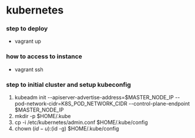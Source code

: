 # kubernetes

### step to deploy
- vagrant up

### how to access to instance
- vagrant ssh

### step to initial cluster and setup kubeconfig
1. kubeadm init --apiserver-advertise-address=$MASTER_NODE_IP --pod-network-cidr=K8S_POD_NETWORK_CIDR --control-plane-endpoint $MASTER_NODE_IP
2. mkdir -p $HOME/.kube
3. cp -i /etc/kubernetes/admin.conf $HOME/.kube/config
4. chown $(id -u):$(id -g) $HOME/.kube/config
